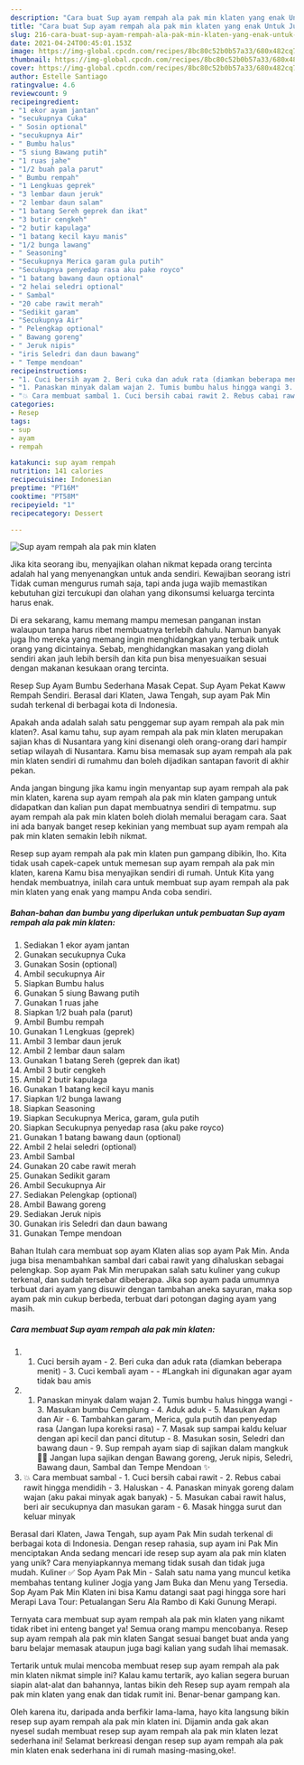```yaml
---
description: "Cara buat Sup ayam rempah ala pak min klaten yang enak Untuk Jualan"
title: "Cara buat Sup ayam rempah ala pak min klaten yang enak Untuk Jualan"
slug: 216-cara-buat-sup-ayam-rempah-ala-pak-min-klaten-yang-enak-untuk-jualan
date: 2021-04-24T00:45:01.153Z
image: https://img-global.cpcdn.com/recipes/8bc80c52b0b57a33/680x482cq70/sup-ayam-rempah-ala-pak-min-klaten-foto-resep-utama.jpg
thumbnail: https://img-global.cpcdn.com/recipes/8bc80c52b0b57a33/680x482cq70/sup-ayam-rempah-ala-pak-min-klaten-foto-resep-utama.jpg
cover: https://img-global.cpcdn.com/recipes/8bc80c52b0b57a33/680x482cq70/sup-ayam-rempah-ala-pak-min-klaten-foto-resep-utama.jpg
author: Estelle Santiago
ratingvalue: 4.6
reviewcount: 9
recipeingredient:
- "1 ekor ayam jantan"
- "secukupnya Cuka"
- " Sosin optional"
- "secukupnya Air"
- " Bumbu halus"
- "5 siung Bawang putih"
- "1 ruas jahe"
- "1/2 buah pala parut"
- " Bumbu rempah"
- "1 Lengkuas geprek"
- "3 lembar daun jeruk"
- "2 lembar daun salam"
- "1 batang Sereh geprek dan ikat"
- "3 butir cengkeh"
- "2 butir kapulaga"
- "1 batang kecil kayu manis"
- "1/2 bunga lawang"
- " Seasoning"
- "Secukupnya Merica garam gula putih"
- "Secukupnya penyedap rasa aku pake royco"
- "1 batang bawang daun optional"
- "2 helai seledri optional"
- " Sambal"
- "20 cabe rawit merah"
- "Sedikit garam"
- "Secukupnya Air"
- " Pelengkap optional"
- " Bawang goreng"
- " Jeruk nipis"
- "iris Seledri dan daun bawang"
- " Tempe mendoan"
recipeinstructions:
- "1. Cuci bersih ayam 2. Beri cuka dan aduk rata (diamkan beberapa menit) 3. Cuci kembali ayam  #Langkah ini digunakan agar ayam tidak bau amis"
- "1. Panaskan minyak dalam wajan 2. Tumis bumbu halus hingga wangi 3. Masukan bumbu Cemplung 4. Aduk aduk 5. Masukan Ayam dan Air 6. Tambahkan garam, Merica, gula putih dan penyedap rasa (Jangan lupa koreksi rasa)  7. Masak sup sampai kaldu keluar dengan api kecil dan panci ditutup 8. Masukan sosin, Seledri dan bawang daun 9. Sup rempah ayam siap di sajikan dalam mangkuk 🤤😋 Jangan lupa sajikan dengan Bawang goreng, Jeruk nipis, Seledri, Bawang daun, Sambal dan Tempe Mendoan ✨"
- "💥 Cara membuat sambal 1. Cuci bersih cabai rawit 2. Rebus cabai rawit hingga mendidih 3. Haluskan 4. Panaskan minyak goreng dalam wajan (aku pakai minyak agak banyak)  5. Masukan cabai rawit halus, beri air secukupnya dan masukan garam 6. Masak hingga surut dan keluar minyak"
categories:
- Resep
tags:
- sup
- ayam
- rempah

katakunci: sup ayam rempah 
nutrition: 141 calories
recipecuisine: Indonesian
preptime: "PT16M"
cooktime: "PT58M"
recipeyield: "1"
recipecategory: Dessert

---
```



![Sup ayam rempah ala pak min klaten](https://img-global.cpcdn.com/recipes/8bc80c52b0b57a33/680x482cq70/sup-ayam-rempah-ala-pak-min-klaten-foto-resep-utama.jpg)

Jika kita seorang ibu, menyajikan olahan nikmat kepada orang tercinta adalah hal yang menyenangkan untuk anda sendiri. Kewajiban seorang istri Tidak cuman mengurus rumah saja, tapi anda juga wajib memastikan kebutuhan gizi tercukupi dan olahan yang dikonsumsi keluarga tercinta harus enak.

Di era  sekarang, kamu memang mampu memesan panganan instan walaupun tanpa harus ribet membuatnya terlebih dahulu. Namun banyak juga lho mereka yang memang ingin menghidangkan yang terbaik untuk orang yang dicintainya. Sebab, menghidangkan masakan yang diolah sendiri akan jauh lebih bersih dan kita pun bisa menyesuaikan sesuai dengan makanan kesukaan orang tercinta. 

Resep Sup Ayam Bumbu Sederhana Masak Cepat. Sup Ayam Pekat Kaww Rempah Sendiri. Berasal dari Klaten, Jawa Tengah, sup ayam Pak Min sudah terkenal di berbagai kota di Indonesia.

Apakah anda adalah salah satu penggemar sup ayam rempah ala pak min klaten?. Asal kamu tahu, sup ayam rempah ala pak min klaten merupakan sajian khas di Nusantara yang kini disenangi oleh orang-orang dari hampir setiap wilayah di Nusantara. Kamu bisa memasak sup ayam rempah ala pak min klaten sendiri di rumahmu dan boleh dijadikan santapan favorit di akhir pekan.

Anda jangan bingung jika kamu ingin menyantap sup ayam rempah ala pak min klaten, karena sup ayam rempah ala pak min klaten gampang untuk didapatkan dan kalian pun dapat membuatnya sendiri di tempatmu. sup ayam rempah ala pak min klaten boleh diolah memalui beragam cara. Saat ini ada banyak banget resep kekinian yang membuat sup ayam rempah ala pak min klaten semakin lebih nikmat.

Resep sup ayam rempah ala pak min klaten pun gampang dibikin, lho. Kita tidak usah capek-capek untuk memesan sup ayam rempah ala pak min klaten, karena Kamu bisa menyajikan sendiri di rumah. Untuk Kita yang hendak membuatnya, inilah cara untuk membuat sup ayam rempah ala pak min klaten yang enak yang mampu Anda coba sendiri.

<!--inarticleads1-->

##### Bahan-bahan dan bumbu yang diperlukan untuk pembuatan Sup ayam rempah ala pak min klaten:

1. Sediakan 1 ekor ayam jantan
1. Gunakan secukupnya Cuka
1. Gunakan  Sosin (optional)
1. Ambil secukupnya Air
1. Siapkan  Bumbu halus
1. Gunakan 5 siung Bawang putih
1. Gunakan 1 ruas jahe
1. Siapkan 1/2 buah pala (parut)
1. Ambil  Bumbu rempah
1. Gunakan 1 Lengkuas (geprek)
1. Ambil 3 lembar daun jeruk
1. Ambil 2 lembar daun salam
1. Gunakan 1 batang Sereh (geprek dan ikat)
1. Ambil 3 butir cengkeh
1. Ambil 2 butir kapulaga
1. Gunakan 1 batang kecil kayu manis
1. Siapkan 1/2 bunga lawang
1. Siapkan  Seasoning
1. Siapkan Secukupnya Merica, garam, gula putih
1. Siapkan Secukupnya penyedap rasa (aku pake royco)
1. Gunakan 1 batang bawang daun (optional)
1. Ambil 2 helai seledri (optional)
1. Ambil  Sambal
1. Gunakan 20 cabe rawit merah
1. Gunakan Sedikit garam
1. Ambil Secukupnya Air
1. Sediakan  Pelengkap (optional)
1. Ambil  Bawang goreng
1. Sediakan  Jeruk nipis
1. Gunakan iris Seledri dan daun bawang
1. Gunakan  Tempe mendoan


Bahan Itulah cara membuat sop ayam Klaten alias sop ayam Pak Min. Anda juga bisa menambahkan sambal dari cabai rawit yang dihaluskan sebagai pelengkap. Sop ayam Pak Min merupakan salah satu kuliner yang cukup terkenal, dan sudah tersebar dibeberapa. Jika sop ayam pada umumnya terbuat dari ayam yang disuwir dengan tambahan aneka sayuran, maka sop ayam pak min cukup berbeda, terbuat dari potongan daging ayam yang masih. 

<!--inarticleads2-->

##### Cara membuat Sup ayam rempah ala pak min klaten:

1. 1. Cuci bersih ayam - 2. Beri cuka dan aduk rata (diamkan beberapa menit) - 3. Cuci kembali ayam -  - #Langkah ini digunakan agar ayam tidak bau amis
1. 1. Panaskan minyak dalam wajan 2. Tumis bumbu halus hingga wangi - 3. Masukan bumbu Cemplung - 4. Aduk aduk - 5. Masukan Ayam dan Air - 6. Tambahkan garam, Merica, gula putih dan penyedap rasa (Jangan lupa koreksi rasa)  - 7. Masak sup sampai kaldu keluar dengan api kecil dan panci ditutup - 8. Masukan sosin, Seledri dan bawang daun - 9. Sup rempah ayam siap di sajikan dalam mangkuk 🤤😋 Jangan lupa sajikan dengan Bawang goreng, Jeruk nipis, Seledri, Bawang daun, Sambal dan Tempe Mendoan ✨
1. 💥 Cara membuat sambal - 1. Cuci bersih cabai rawit - 2. Rebus cabai rawit hingga mendidih - 3. Haluskan - 4. Panaskan minyak goreng dalam wajan (aku pakai minyak agak banyak)  - 5. Masukan cabai rawit halus, beri air secukupnya dan masukan garam - 6. Masak hingga surut dan keluar minyak


Berasal dari Klaten, Jawa Tengah, sup ayam Pak Min sudah terkenal di berbagai kota di Indonesia. Dengan resep rahasia, sup ayam ini Pak Min menciptakan Anda sedang mencari ide resep sup ayam ala pak min klaten yang unik? Cara menyiapkannya memang tidak susah dan tidak juga mudah. Kuliner ✅ Sop Ayam Pak Min - Salah satu nama yang muncul ketika membahas tentang kuliner Jogja yang Jam Buka dan Menu yang Tersedia. Sop Ayam Pak Min Klaten ini bisa Kamu datangi saat pagi hingga sore hari Merapi Lava Tour: Petualangan Seru Ala Rambo di Kaki Gunung Merapi. 

Ternyata cara membuat sup ayam rempah ala pak min klaten yang nikamt tidak ribet ini enteng banget ya! Semua orang mampu mencobanya. Resep sup ayam rempah ala pak min klaten Sangat sesuai banget buat anda yang baru belajar memasak ataupun juga bagi kalian yang sudah lihai memasak.

Tertarik untuk mulai mencoba membuat resep sup ayam rempah ala pak min klaten nikmat simple ini? Kalau kamu tertarik, ayo kalian segera buruan siapin alat-alat dan bahannya, lantas bikin deh Resep sup ayam rempah ala pak min klaten yang enak dan tidak rumit ini. Benar-benar gampang kan. 

Oleh karena itu, daripada anda berfikir lama-lama, hayo kita langsung bikin resep sup ayam rempah ala pak min klaten ini. Dijamin anda gak akan nyesel sudah membuat resep sup ayam rempah ala pak min klaten lezat sederhana ini! Selamat berkreasi dengan resep sup ayam rempah ala pak min klaten enak sederhana ini di rumah masing-masing,oke!.


